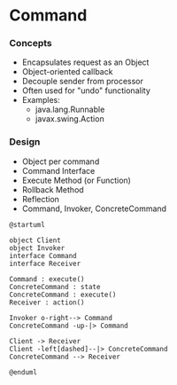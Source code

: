 # Command

### Concepts
- Encapsulates request as an Object
- Object-oriented callback
- Decouple sender from processor
- Often used for "undo" functionality
- Examples:
  - java.lang.Runnable
  - javax.swing.Action

### Design
- Object per command
- Command Interface
- Execute Method (or Function)
- Rollback Method
- Reflection
- Command, Invoker, ConcreteCommand

```plantuml
@startuml

object Client
object Invoker
interface Command
interface Receiver

Command : execute()
ConcreteCommand : state
ConcreteCommand : execute()
Receiver : action()

Invoker o-right--> Command
ConcreteCommand -up-|> Command

Client -> Receiver
Client -left[dashed]--|> ConcreteCommand
ConcreteCommand --> Receiver

@enduml
```
